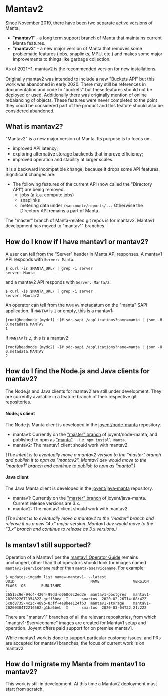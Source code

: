 # Mantav2

Since November 2019, there have been two separate active versions of Manta:

- "**mantav1**" - a long term support branch of Manta that maintains current
  Manta features.
- "**mantav2**" - a new major version of Manta that removes some problematic
  features (jobs, snaplinks, MPU, etc.) and makes some major improvements to
  things like garbage collection.

As of 2021H1, mantav2 is the recommended version for new installations.

Originally mantav2 was intended to include a new "Buckets API" but this work was
abandoned in early 2020. There may still be references in documentation and code
to "buckets" but these features should not be deployed or used. Additionally
there was originally mention of online rebalancing of objects. These features
were never completed to the point they could be considered part of the product
and this feature should also be considered abandoned.


## What is mantav2?

"Mantav2" is a new major version of Manta. Its purpose is to focus on:

- improved API latency;
- exploring alternative storage backends that improve efficiency;
- improved operation and stability at larger scales.

It is a backward incompatible change, because it drops some API features.
Significant changes are:

- The following features of the current API (now called the "Directory API")
  are being removed.
    - jobs (a.k.a. compute jobs)
    - snaplinks
    - metering data under `/<account>/reports/...`
  Otherwise the Directory API remains a part of Manta.

The "master" branch of Manta-related git repos is for mantav2. Mantav1
development has moved to "mantav1" branches.


## How do I know if I have mantav1 or mantav2?

A user can tell from the "Server" header in Manta API responses.
A mantav1 API responds with `Server: Manta`:

    $ curl -is $MANTA_URL/ | grep -i server
    server: Manta

and a mantav2 API responds with `Server: Manta/2`:

    $ curl -is $MANTA_URL/ | grep -i server
    server: Manta/2


An operator can tell from the `MANTAV` metadatum on the "manta" SAPI
application. If `MANTAV` is `1` or empty, this is a mantav1:

    [root@headnode (mydc1) ~]# sdc-sapi /applications?name=manta | json -H 0.metadata.MANTAV
    1

If `MANTAV` is `2`, this is a mantav2:

    [root@headnode (mydc2) ~]# sdc-sapi /applications?name=manta | json -H 0.metadata.MANTAV
    2


## How do I find the Node.js and Java clients for mantav2?

The Node.js and Java clients for mantav2 are still under development. They are
currently available in a feature branch of their respective git repositories.

#### Node.js client

The Node.js Manta client is developed in the
[joyent/node-manta](https://github.com/joyent/node-manta) repository.

- mantav1: Currently on the ["master" branch](https://github.com/joyent/node-manta/tree/master/)
  of joyent/node-manta, and published to npm as
  ["manta"](https://www.npmjs.com/package/manta) -- i.e. `npm install manta`.
- mantav2: The mantav1 client should work with mantav2.

*(The intent is to eventually move a mantav2 version to the "master" branch and
publish it to npm as "mantav2". Mantav1 dev would move to the "mantav1" branch
and continue to publish to npm as "manta".)*


#### Java client

The Java Manta client is developed in the
[joyent/java-manta](https://github.com/joyent/java-manta) repository.

- mantav1: Currently on the ["master" branch](https://github.com/joyent/java-manta/tree/master/)
  of joyent/java-manta. Current release versions are 3.x.
- mantav2: The mantav1 client should work with mantav2.

*(The intent is to eventually move a mantav2 to the "master" branch and release
it as a new "4.x" major version. Mantav1 dev would move to the "3.x" branch and
continue to release as 3.x versions.)*


## Is mantav1 still supported?

Operation of a Mantav1 per the [mantav1 Operator
Guide](https://github.com/joyent/manta/blob/mantav1/docs/operator-guide.md)
remains unchanged, other than that operators should look for images named
`mantav1-$servicename` rather than `manta-$servicename`. For example:

```
$ updates-imgadm list name=~mantav1- --latest
UUID                                  NAME               VERSION                            FLAGS  OS       PUBLISHED
...
26515c9e-94c4-4204-99dd-d068c0c2ed3e  mantav1-postgres   mantav1-20200226T135432Z-gcff3bea  I      smartos  2020-02-26T14:08:42Z
5c8c8735-4c2c-489b-83ff-4e8bee124f63  mantav1-storage    mantav1-20200304T221656Z-g1ba6beb  I      smartos  2020-03-04T22:21:22Z
```

There are "mantav1" branches of all the relevant repositories, from which
"mantav1-$servicename" images are created for Mantav1 setup and operation.
Joyent offers paid support for on premise mantav1.

While mantav1 work is done to support particular customer issues, and PRs
are accepted for mantav1 branches, the focus of current work is on mantav2.


## How do I migrate my Manta from mantav1 to mantav2?

This work is still in development. At this time a Mantav2 deployment must
start from scratch.
